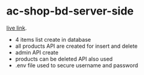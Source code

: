 # ac-shop-bd-server-side
[live link](https://ac-shop-bd-22cfc.web.app/).
- 4 items list create in database
- all products API are created for insert and delete 
- admin API create 
- products can be deleted API also used
- .env file used to secure username and password

